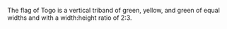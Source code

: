 The flag of Togo is a vertical triband of green, yellow, and green of equal widths and with a width:height ratio of 2:3.